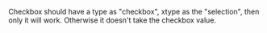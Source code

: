 Checkbox should have a type as "checkbox", xtype as the "selection", then only it will work. Otherwise it doesn't take the checkbox value.
